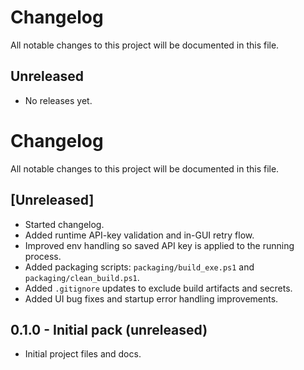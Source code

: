 # Changelog

All notable changes to this project will be documented in this file.

## Unreleased

- No releases yet.
# Changelog

All notable changes to this project will be documented in this file.

## [Unreleased]
- Started changelog.
- Added runtime API-key validation and in-GUI retry flow.
- Improved env handling so saved API key is applied to the running process.
- Added packaging scripts: `packaging/build_exe.ps1` and `packaging/clean_build.ps1`.
- Added `.gitignore` updates to exclude build artifacts and secrets.
- Added UI bug fixes and startup error handling improvements.

## 0.1.0 - Initial pack (unreleased)
- Initial project files and docs.
